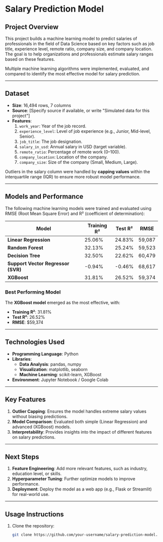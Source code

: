 # **Salary Prediction Model**

## **Project Overview**
This project builds a machine learning model to predict salaries of professionals in the field of Data Science based on key factors such as job title, experience level, remote ratio, company size, and company location. The goal is to help organizations and professionals estimate salary ranges based on these features. 

Multiple machine learning algorithms were implemented, evaluated, and compared to identify the most effective model for salary prediction.

---

## **Dataset**
- **Size**: 16,494 rows, 7 columns
- **Source**: [Specify source if available, or write "Simulated data for this project"]
- **Features**:
  1. `work_year`: Year of the job record.
  2. `experience_level`: Level of job experience (e.g., Junior, Mid-level, Senior).
  3. `job_title`: The job designation.
  4. `salary_in_usd`: Annual salary in USD (target variable).
  5. `remote_ratio`: Percentage of remote work (0–100).
  6. `company_location`: Location of the company.
  7. `company_size`: Size of the company (Small, Medium, Large).

Outliers in the salary column were handled by **capping values** within the interquartile range (IQR) to ensure more robust model performance.

---

## **Models and Performance**
The following machine learning models were trained and evaluated using RMSE (Root Mean Square Error) and R² (coefficient of determination):

| **Model**                | **Training R²** | **Test R²** | **RMSE**          |
|--------------------------|-----------------|-------------|-------------------|
| **Linear Regression**     | 25.06%          | 24.83%      | 59,087            |
| **Random Forest**         | 32.13%          | 25.24%      | 59,523            |
| **Decision Tree**         | 32.50%          | 22.62%      | 60,479            |
| **Support Vector Regressor (SVR)** | -0.94%         | -0.46%     | 68,617            |
| **XGBoost**               | 31.81%          | 26.52%      | 59,374            |

### **Best Performing Model**
The **XGBoost model** emerged as the most effective, with:
- **Training R²**: 31.81%
- **Test R²**: 26.52%
- **RMSE**: $59,374

---

## **Technologies Used**
- **Programming Language**: Python
- **Libraries**:
  - **Data Analysis**: pandas, numpy
  - **Visualization**: matplotlib, seaborn
  - **Machine Learning**: scikit-learn, XGBoost
- **Environment**: Jupyter Notebook / Google Colab

---

## **Key Features**
1. **Outlier Capping**: Ensures the model handles extreme salary values without biasing predictions.
2. **Model Comparison**: Evaluated both simple (Linear Regression) and advanced (XGBoost) models.
3. **Interpretability**: Provides insights into the impact of different features on salary predictions.

---

## **Next Steps**
1. **Feature Engineering**: Add more relevant features, such as industry, education level, or skills.
2. **Hyperparameter Tuning**: Further optimize models to improve performance.
3. **Deployment**: Deploy the model as a web app (e.g., Flask or Streamlit) for real-world use.

---

## **Usage Instructions**
1. Clone the repository:
   ```bash
   git clone https://github.com/your-username/salary-prediction-model.git
